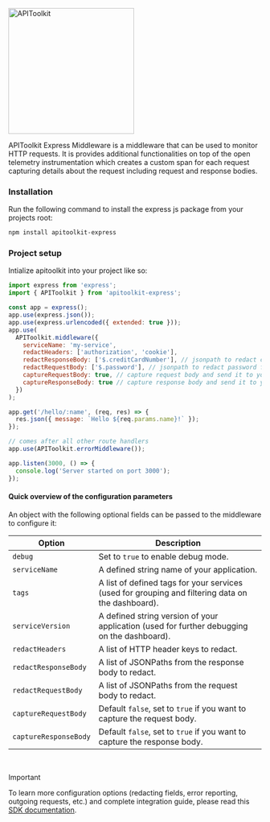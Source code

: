 <p>
<img src="https://apitoolkit.io/assets/img/logo-full.svg" alt="APIToolkit" width="250px" />
</p>

APIToolkit Express Middleware is a middleware that can be used to monitor HTTP requests. It is provides additional functionalities on top of the open telemetry instrumentation which creates a custom span for each request capturing details about the request including request and response bodies.

### Installation

Run the following command to install the express js package from your projects root:

```sh
npm install apitoolkit-express

```

### Project setup

Intialize apitoolkit into your project like so:

```js
import express from 'express';
import { APIToolkit } from 'apitoolkit-express';

const app = express();
app.use(express.json());
app.use(express.urlencoded({ extended: true }));
app.use(
  APIToolkit.middleware({
    serviceName: 'my-service',
    redactHeaders: ['authorization', 'cookie'],
    redactResponseBody: ['$.creditCardNumber'], // jsonpath to redact credit card number from response body
    redactRequestBody: ['$.password'], // jsonpath to redact password from request body
    captureRequestBody: true, // capture request body and send it to your apitoolkit dashboard
    captureResponseBody: true // capture response body and send it to your apitoolkit dashboard
  })
);

app.get('/hello/:name', (req, res) => {
  res.json({ message: `Hello ${req.params.name}!` });
});

// comes after all other route handlers
app.use(APIToolkit.errorMiddleware());

app.listen(3000, () => {
  console.log('Server started on port 3000');
});
```

#### Quick overview of the configuration parameters

An object with the following optional fields can be passed to the middleware to configure it:

| Option                | Description                                                                                       |
| --------------------- | ------------------------------------------------------------------------------------------------- |
| `debug`               | Set to `true` to enable debug mode.                                                               |
| `serviceName`         | A defined string name of your application.                                                        |
| `tags`                | A list of defined tags for your services (used for grouping and filtering data on the dashboard). |
| `serviceVersion`      | A defined string version of your application (used for further debugging on the dashboard).       |
| `redactHeaders`       | A list of HTTP header keys to redact.                                                             |
| `redactResponseBody`  | A list of JSONPaths from the response body to redact.                                             |
| `redactRequestBody`   | A list of JSONPaths from the request body to redact.                                              |
| `captureRequestBody`  | Default `false`, set to `true` if you want to capture the request body.                           |
| `captureResponseBody` | Default `false`, set to `true` if you want to capture the response body.                          |

<br />

> [!IMPORTANT]
>
> To learn more configuration options (redacting fields, error reporting, outgoing requests, etc.) and complete integration guide, please read this [SDK documentation](https://apitoolkit.io/docs/sdks/nodejs/expressjs/utm_campaign=devrel&utm_medium=github&utm_source=sdks_readme).
